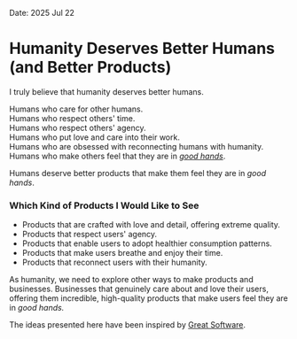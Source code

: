 Date: 2025 Jul 22
# Humanity Deserves Better Humans (and Better Products)
I truly believe that humanity deserves better humans.

Humans who care for other humans.  
Humans who respect others' time.  
Humans who respect others' agency.  
Humans who put love and care into their work.  
Humans who are obsessed with reconnecting humans with humanity.  
Humans who make others feel that they are in *[good hands](https://stephango.com/in-good-hands)*.

Humans deserve better products that make them feel they are in *good hands*.

### Which Kind of Products I Would Like to See
- Products that are crafted with love and detail, offering extreme quality.
- Products that respect users' agency.
- Products that enable users to adopt healthier consumption patterns.
- Products that make users breathe and enjoy their time.
- Products that reconnect users with their humanity.

As humanity, we need to explore other ways to make products and businesses. Businesses that genuinely care about and love their users, offering them incredible, high-quality products that make users feel they are in *good hands.*

The ideas presented here have been inspired by [Great Software](https://maraoz.com/great-software/).